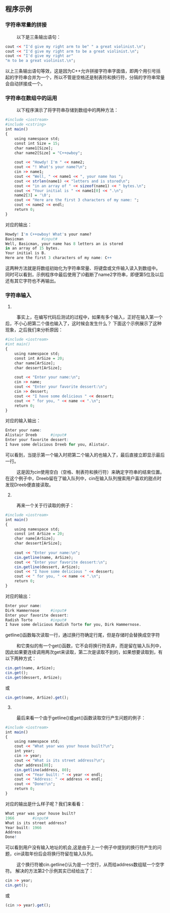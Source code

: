 ## 程序示例

### 字符串常量的拼接

&nbsp;&nbsp;&nbsp;&nbsp;&nbsp;&nbsp;&nbsp;&nbsp;
以下是三条输出语句：

```r
cout << "I'd give my right arm to be" " a great violinist.\n";
cout << "I'd give my right arm to be a great violinist.\n";
cout << "I'd give my right ar"
"m to be a great violinist.\n";
```

以上三条输出语句等效，这是因为C++允许拼接字符串字面值，即两个用引号括起的字符串合并为一个，所以不管是空格还是制表符和换行符，分隔的字符串常量会自动拼接成一个。


### 字符串在数组中的运用

&nbsp;&nbsp;&nbsp;&nbsp;&nbsp;&nbsp;&nbsp;&nbsp;
以下程序演示了将字符串存储到数组中的两种方法：

```r
#include <iostream>
#include <cstring>
int main()
{
	using namespace std;
	const int Size = 15;
	char name1[Size];
	char name2[Size] = "C++owboy";
	
	cout << "Howdy! I'm " << name2;
	cout << "! What's your name?\n";
	cin >> name1;
	cout << "Well, " << name1 << ", your name has ";
	cout << strlen(name1) << "letters and is stored\n";
	cout << "in an array of " << sizeof(name1) << " bytes.\n";
	cout << "Your initial is " << name1[0] << ".\n";
	name2[3] = '\0';
	cout << "Here are the first 3 characters of my name: ";
	cout << name2 << endl;
	return 0;
}
```

对应的输出：

```r
Howdy! I'm C++owboy! What's your name?
Basicman		#input#
Well, Basicman, your name has 8 letters an is stored
in an array of 15 bytes.
Your initial is B.
Here are the first 3 characters of my name: C++
```

这两种方法就是将数组初始化为字符串常量、将键盘或文件输入读入到数组中。
同时可以看到，示例程序中最后使用了\0截断了name2字符串，即便第5位及以后还有其它字符也不再输出。

### 字符串输入

1. 

&nbsp;&nbsp;&nbsp;&nbsp;&nbsp;&nbsp;&nbsp;&nbsp;
事实上，在编写代码后测试的过程中，如果有多个输入，正好在输入第一个后，不小心把第二个值也输入了，这时候会发生什么？
下面这个示例展示了这种现象，之后我们来分析原因：

```r
#include <iostream>
#int main()
{
	using namespace std;
	const int ArSize = 20;
	char name[ArSize];
	char dessert[ArSize];
	
	cout << "Enter your name:\n";
	cin >> name;
	cout << "Enter your favorite dessert:\n";
	cin >> dessert;
	cout << "I have some delicious " << dessert;
	cout << " for you, " << name << ".\n";
	return 0;
}
```

对应的输入输出：

```r
Enter your name:
Alistair Dreeb		#input#
Enter your favorite dessert:
I have some delicious Dreeb for you, Alistair.
```

可以看到，当提示第一个输入时把第二个输入的也输入了，最后直接立即显示最后一行。

&nbsp;&nbsp;&nbsp;&nbsp;&nbsp;&nbsp;&nbsp;&nbsp;
这是因为cin使用空白（空格、制表符和换行符）来确定字符串的结束位置。在这个例子中，Dreeb留在了输入队列中，cin在输入队列搜索用户喜欢的甜点时发现Dreeb便直接读取。

2.

&nbsp;&nbsp;&nbsp;&nbsp;&nbsp;&nbsp;&nbsp;&nbsp;
再来一个关于行读取的例子：

```r
#include <iostream>
int main()
{
	using namespace std;
	const int ArSize = 20;
	char name[ArSize];
	char dessert[ArSize];
	
	cout << "Enter your name:\n";
	cin.getline(name, ArSize);
	cout << "Enter your favorite dessert:\n";
	cin.getline(dessert, ArSize);
	cout << "I have some delicious " << dessert;
	cout << " for you, " << name << ".\n";
	return 0;
}
```

对应的输出：
```r
Enter your name:
Dirk Hammernose		#input#
Enter your favorite dessert:
Radish Torte		#input#
I have some delicious Radish Torte for you, Dirk Hammernose.
```

getline()函数每次读取一行，通过换行符确定行尾，但是存储时会替换成空字符

&nbsp;&nbsp;&nbsp;&nbsp;&nbsp;&nbsp;&nbsp;&nbsp;
和它类似的有一个get()函数，它不会将换行符丢弃，而是留在输入队列中，因此如果要连续调用两次get来读取，第二次是读取不到的，如果想要读取到，有以下两种方式：

```r
cin.get(name, ArSize);
cin.get();
cin.get(dessert, ArSize);
```
或
```r
cin.get(name, ArSize).get();
```

3.

&nbsp;&nbsp;&nbsp;&nbsp;&nbsp;&nbsp;&nbsp;&nbsp;
最后来看一个由于getline()或get()函数读取空行产生问题的例子：

```r
#include <iostream>
int main()
{
	using namespace std;
	cout << "What year was your house built?\n";
	int year;
	cin >> year;
	cout << "What is its street address?\n";
	char address[80];
	cin.getline(address, 80);
	cout << "Year built: " << year << endl;
	cout << "Address: " << address << endl;
	cout << "Done!\n";
	return 0;
}
```

对应的输出是什么样子呢？我们来看看：

```r
What year was your house built?
1966		#input#
What is its street address?
Year built: 1966
Address
Done!
```

可以看到用户没有输入地址的机会,这是由于上一个例子中提到的换行符产生的问题，cin读取年份后会将换行符留在输入队列。

&nbsp;&nbsp;&nbsp;&nbsp;&nbsp;&nbsp;&nbsp;&nbsp;
这个换行符被cin.getline()认为是一个空行，从而给address数组赋一个空字符。
解决的方法第2个示例其实已经给出了：

```r
cin >> year;
cin.get();
```
或
```r
(cin >> year).get();
```



